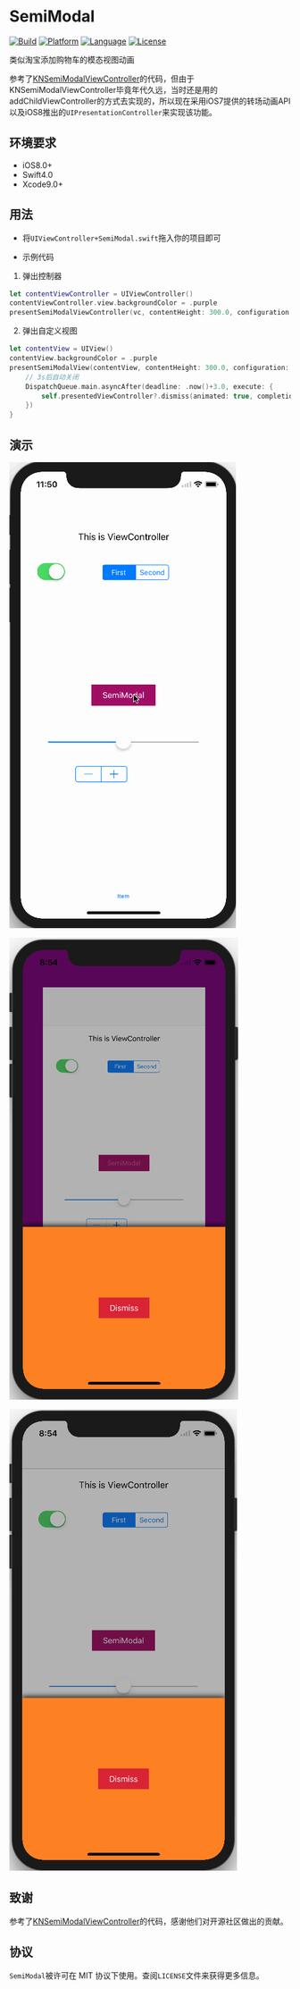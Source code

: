 # SemiModal

[![Build](https://img.shields.io/wercker/ci/wercker/docs.svg)]()
[![Platform](https://img.shields.io/badge/platform-iOS-blue.svg?style=flat)]()
[![Language](https://img.shields.io/badge/platform-Swift-blue.svg?style=flat)]()
[![License](https://img.shields.io/badge/license-MIT-orange.svg?style=flat)]()


类似淘宝添加购物车的模态视图动画

参考了[KNSemiModalViewController](https://github.com/kentnguyen/KNSemiModalViewController)的代码，但由于KNSemiModalViewController毕竟年代久远，当时还是用的addChildViewController的方式去实现的，所以现在采用iOS7提供的转场动画API以及iOS8推出的`UIPresentationController`来实现该功能。


## 环境要求

- iOS8.0+
- Swift4.0
- Xcode9.0+


## 用法

- 将`UIViewController+SemiModal.swift`拖入你的项目即可

- 示例代码

1. 弹出控制器

```Swift
let contentViewController = UIViewController()
contentViewController.view.backgroundColor = .purple
presentSemiModalViewController(vc, contentHeight: 300.0, configuration: .default, completion: nil)
```

2. 弹出自定义视图

```Swift
let contentView = UIView()
contentView.backgroundColor = .purple
presentSemiModalView(contentView, contentHeight: 300.0, configuration: .default) {
	// 3s后自动关闭
	DispatchQueue.main.asyncAfter(deadline: .now()+3.0, execute: {
		self.presentedViewController?.dismiss(animated: true, completion: nil)
	})
}
```

## 演示

[![GIF](./preview.gif)]()

[![1](./1.png)]()

[![2](./2.png)]()

## 致谢

参考了[KNSemiModalViewController](https://github.com/kentnguyen/KNSemiModalViewController)的代码，感谢他们对开源社区做出的贡献。

## 协议

`SemiModal`被许可在 MIT 协议下使用。查阅`LICENSE`文件来获得更多信息。

